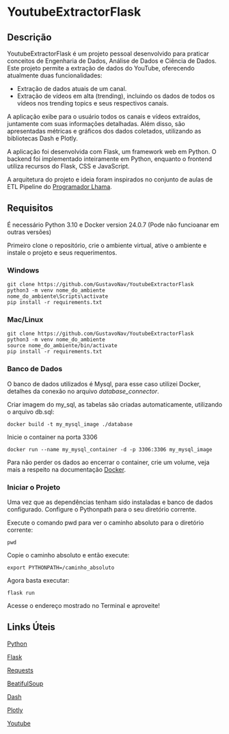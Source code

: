 # YoutubeExtractorFlask

## Descrição
YoutubeExtractorFlask é um projeto pessoal desenvolvido para praticar conceitos de Engenharia de Dados, Análise de Dados e Ciência de Dados. Este projeto permite a extração de dados do YouTube, oferecendo atualmente duas funcionalidades:

- Extração de dados atuais de um canal.
- Extração de vídeos em alta (trending), incluindo os dados de todos os vídeos nos trending topics e seus respectivos canais.

A aplicação exibe para o usuário todos os canais e vídeos extraídos, juntamente com suas informações detalhadas. Além disso, são apresentadas métricas e gráficos dos dados coletados, utilizando as bibliotecas Dash e Plotly.

A aplicação foi desenvolvida com Flask, um framework web em Python. O backend foi implementado inteiramente em Python, enquanto o frontend utiliza recursos do Flask, CSS e JavaScript.


A arquitetura do projeto e ideia foram inspirados no conjunto de aulas de ETL Pipeline do [Programador Lhama](https://www.youtube.com/watch?v=D5mwXMMA0e0&list=PLAgbpJQADBGLuI1oR39tVfELOEZJSSbxQ).

## Requisitos
É necessário Python 3.10 e Docker version 24.0.7 (Pode não funcioanar em outras versões)

Primeiro clone o repositório, crie o ambiente virtual, ative o ambiente e instale o projeto e seus requerimentos.
### Windows

```
git clone https://github.com/GustavoNav/YoutubeExtractorFlask
python3 -m venv nome_do_ambiente
nome_do_ambiente\Scripts\activate
pip install -r requirements.txt
```
### Mac/Linux

```
git clone https://github.com/GustavoNav/YoutubeExtractorFlask
python3 -m venv nome_do_ambiente
source nome_do_ambiente/bin/activate
pip install -r requirements.txt
```

### Banco de Dados
O banco de dados utilizados é Mysql, para esse caso utilizei Docker, detalhes da conexão no arquivo *database_connector*.

Criar imagem do my_sql, as tabelas são criadas automaticamente, utilizando o arquivo db.sql:

```
docker build -t my_mysql_image ./database
```

Inicie o container na porta 3306

```
docker run --name my_mysql_container -d -p 3306:3306 my_mysql_image
```

Para não perder os dados ao encerrar o container, crie um volume, veja mais a respeito na documentação [Docker](https://docs.docker.com/engine/storage/volumes/).


### Iniciar o Projeto
Uma vez que as dependências tenham sido instaladas e banco de dados configurado. Configure o Pythonpath para o seu diretório corrente.

Execute o comando pwd para ver o caminho absoluto para o diretório corrente:

```
pwd
```
Copie o caminho absoluto e então execute:

```
export PYTHONPATH=/caminho_absoluto
```

Agora basta executar:

```
flask run
```

Acesse o endereço mostrado no Terminal e aproveite!


## Links Úteis 
[Python](https://www.python.org/)

[Flask](https://flask.palletsprojects.com/en/3.0.x/)

[Requests](https://docs.python-requests.org/en/latest/index.html)

[BeatifulSoup](https://beautiful-soup-4.readthedocs.io/en/latest/)

[Dash](https://dash.plotly.com/)

[Plotly](https://plotly.com/python/)

[Youtube](https://www.youtube.com)


